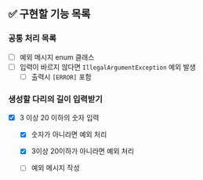 ## ✅ 구현할 기능 목록
### 공통 처리 목록
- [ ] 예외 메시지 enum 클래스
- [ ] 입력이 바르지 않다면 `IllegalArgumentException` 예외 발생
  - [ ] 출력시 `[ERROR]` 포함

###  생성할 다리의 길이 입력받기
- [x] 3 이상 20 이하의 숫자 입력
  - [x] 숫자가 아니라면 예외 처리
  - [x] 3이상 20이하가 아니라면 예외 처리
  - [ ] 예외 메시지 작성 


